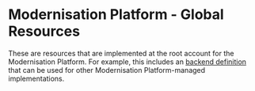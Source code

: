 # Modernisation Platform - Global Resources

These are resources that are implemented at the root account for the Modernisation Platform. For example, this includes an [backend definition](main.tf) that can be used for other Modernisation Platform-managed implementations.
